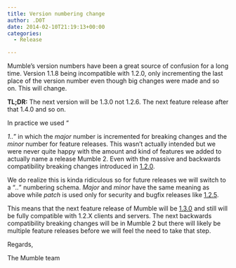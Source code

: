 ```yaml
---
title: Version numbering change
author: .D0T
date: 2014-02-10T21:19:13+00:00
categories:
  - Release

---
```

Mumble&#8217;s version numbers have been a great source of confusion for a long time. Version 1.1.8 being incompatible with 1.2.0, only incrementing the last place of the version number even though big changes were made and so on. This will change.

**TL;DR:** The next version will be 1.3.0 not 1.2.6. The next feature release after that 1.4.0 and so on.

<!--more-->In practice we used &#8220;

_1.<major>.<minor>_&#8221; in which the _major_ number is incremented for breaking changes and the _minor_ number for feature releases. This wasn&#8217;t actually intended but we were never quite happy with the amount and kind of features we added to actually name a release Mumble 2. Even with the massive and backwards compatibility breaking changes introduced in <a title="1.2.0" href="http://mumble.sourceforge.net/1.2.0" target="_blank">1.2.0</a>.

We do realize this is kinda ridiculous so for future releases we will switch to a &#8220;_<major>.<minor>.<patch>_&#8221; numbering schema. _Major_ and _minor_ have the same meaning as above while _patch_ is used only for security and bugfix releases like <a title="1.2.5" href="http://mumble.sourceforge.net/1.2.5" target="_blank">1.2.5</a>.

This means that the next feature release of Mumble will be <a title="1.3.0" href="http://mumble.sourceforge.net/1.3.0" target="_blank">1.3.0</a> and still will be fully compatible with 1.2.X clients and servers. The next backwards compatibility breaking changes will be in Mumble 2 but there will likely be multiple feature releases before we will feel the need to take that step.

Regards,
  
The Mumble team

